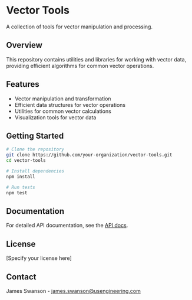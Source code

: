 # Vector Tools

A collection of tools for vector manipulation and processing.

## Overview

This repository contains utilities and libraries for working with vector data, providing efficient algorithms for common vector operations.

## Features

- Vector manipulation and transformation
- Efficient data structures for vector operations
- Utilities for common vector calculations
- Visualization tools for vector data

## Getting Started

```bash
# Clone the repository
git clone https://github.com/your-organization/vector-tools.git
cd vector-tools

# Install dependencies
npm install

# Run tests
npm test
```

## Documentation

For detailed API documentation, see the [API docs](./docs/api.md).

## License

[Specify your license here]

## Contact

James Swanson - james.swanson@usengineering.com
